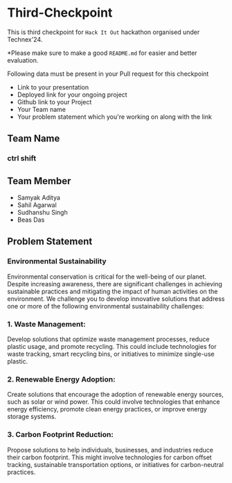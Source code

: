 # Third-Checkpoint

This is third checkpoint for `Hack It Out` hackathon organised under Technex'24.

*Please make sure to make a good `README.md` for easier and better evaluation.

Following data must be present in your Pull request for this checkpoint
- Link to your presentation
- Deployed link for your ongoing project
- Github link to your Project
- Your Team name
- Your problem statement which you're working on along with the link



## Team Name
### ctrl shift

## Team Member
 * Samyak Aditya
 * Sahil Agarwal
 * Sudhanshu Singh
 * Beas Das

## Problem Statement
###	Environmental Sustainability
Environmental conservation is critical for the well-being of our planet. Despite increasing awareness, there are significant challenges in achieving sustainable practices and mitigating the impact of human activities on the environment. We challenge you to develop innovative solutions that address one or more of the following environmental sustainability challenges:
### 1.	Waste Management: 
Develop solutions that optimize waste management processes, reduce plastic usage, and promote recycling. This could include technologies for waste tracking, smart recycling bins, or initiatives to minimize single-use plastic.
### 2.	Renewable Energy Adoption: 
Create solutions that encourage the adoption of renewable energy sources, such as solar or wind power. This could involve technologies that enhance energy efficiency, promote clean energy practices, or improve energy storage systems.

### 3.	Carbon Footprint Reduction: 
Propose solutions to help individuals, businesses, and industries reduce their carbon footprint. This might involve technologies for carbon offset tracking, sustainable transportation options, or initiatives for carbon-neutral practices.
